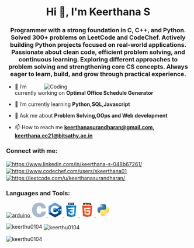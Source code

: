 <h1 align="center">Hi 👋, I'm Keerthana S</h1>
<h3 align="center">Programmer with a strong foundation in C, C++, and Python. Solved 300+ problems on LeetCode and CodeChef. Actively building Python projects focused on real-world applications. Passionate about clean code, efficient problem solving, and continuous learning. Exploring different approaches to problem solving and strengthening core CS concepts. Always eager to learn, build, and grow through practical experience.</h3>

<img align="right" alt="Coding" width="400" src="https://img.freepik.com/free-vector/cute-girl-hacker-operating-laptop-cartoon-vector-icon-illustration-people-technology-isolated-flat_138676-9487.jpg">



- 🔭 I’m currently working on **Optimal Office Schedule Generator**

- 🌱 I’m currently learning **Python,SQL,Javascript**

- 💬 Ask me about **Problem Solving,OOps and Web development**

- 📫 How to reach me **keerthanasurandharan@gmail.com, keerthana.ec21@bitsathy.ac.in**

<h3 align="left">Connect with me:</h3>
<p align="left">
<a href="https://linkedin.com/in/https://www.linkedin.com/in/keerthana-s-048b67261/" target="blank"><img align="center" src="https://raw.githubusercontent.com/rahuldkjain/github-profile-readme-generator/master/src/images/icons/Social/linked-in-alt.svg" alt="https://www.linkedin.com/in/keerthana-s-048b67261/" height="30" width="40" /></a>
<a href="https://www.codechef.com/users/https://www.codechef.com/users/skeerthana01" target="blank"><img align="center" src="https://cdn.jsdelivr.net/npm/simple-icons@3.1.0/icons/codechef.svg" alt="https://www.codechef.com/users/skeerthana01" height="30" width="40" /></a>
<a href="https://www.leetcode.com/https://leetcode.com/u/keerthanasurandharan/" target="blank"><img align="center" src="https://raw.githubusercontent.com/rahuldkjain/github-profile-readme-generator/master/src/images/icons/Social/leet-code.svg" alt="https://leetcode.com/u/keerthanasurandharan/" height="30" width="40" /></a>
</p>

<h3 align="left">Languages and Tools:</h3>
<p align="left"> <a href="https://www.arduino.cc/" target="_blank" rel="noreferrer"> <img src="https://cdn.worldvectorlogo.com/logos/arduino-1.svg" alt="arduino" width="40" height="40"/> </a> <a href="https://www.cprogramming.com/" target="_blank" rel="noreferrer"> <img src="https://raw.githubusercontent.com/devicons/devicon/master/icons/c/c-original.svg" alt="c" width="40" height="40"/> </a> <a href="https://www.w3schools.com/cpp/" target="_blank" rel="noreferrer"> <img src="https://raw.githubusercontent.com/devicons/devicon/master/icons/cplusplus/cplusplus-original.svg" alt="cplusplus" width="40" height="40"/> </a> <a href="https://www.w3schools.com/css/" target="_blank" rel="noreferrer"> <img src="https://raw.githubusercontent.com/devicons/devicon/master/icons/css3/css3-original-wordmark.svg" alt="css3" width="40" height="40"/> </a> <a href="https://www.w3.org/html/" target="_blank" rel="noreferrer"> <img src="https://raw.githubusercontent.com/devicons/devicon/master/icons/html5/html5-original-wordmark.svg" alt="html5" width="40" height="40"/> </a> <a href="https://www.python.org" target="_blank" rel="noreferrer"> <img src="https://raw.githubusercontent.com/devicons/devicon/master/icons/python/python-original.svg" alt="python" width="40" height="40"/> </a> </p>

<p><img align="left" src="https://github-readme-stats.vercel.app/api/top-langs?username=keerthu0104&show_icons=true&locale=en&layout=compact" alt="keerthu0104" /></p>

<p>&nbsp;<img align="center" src="https://github-readme-stats.vercel.app/api?username=keerthu0104&show_icons=true&locale=en" alt="keerthu0104" /></p>

<p><img align="center" src="https://github-readme-streak-stats.herokuapp.com/?user=keerthu0104&" alt="keerthu0104" /></p>
